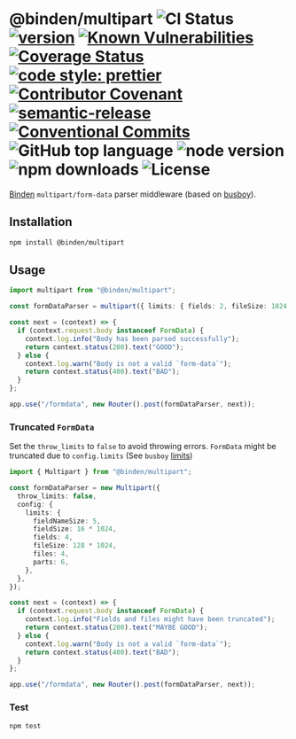 # @binden/multipart ![CI Status](https://github.com/binden-js/multipart/workflows/CI/badge.svg) [![version](https://img.shields.io/github/package-json/v/binden-js/multipart?style=plastic)](https://github.com/binden-js/multipart) [![Known Vulnerabilities](https://snyk.io/test/github/binden-js/multipart/badge.svg)](https://snyk.io/test/github/binden-js/multipart) [![Coverage Status](https://coveralls.io/repos/github/binden-js/multipart/badge.svg?branch=main)](https://coveralls.io/github/binden-js/multipart?branch=main) [![code style: prettier](https://img.shields.io/badge/code_style-prettier-ff69b4.svg)](https://github.com/prettier/prettier) [![Contributor Covenant](https://img.shields.io/badge/Contributor%20Covenant-2.1-4baaaa.svg)](CODE_OF_CONDUCT.md) [![semantic-release](https://img.shields.io/badge/%20%20%F0%9F%93%A6%F0%9F%9A%80-semantic--release-e10079.svg)](https://github.com/semantic-release/semantic-release) [![Conventional Commits](https://img.shields.io/badge/Conventional%20Commits-1.0.0-yellow.svg)](https://conventionalcommits.org) ![GitHub top language](https://img.shields.io/github/languages/top/binden-js/multipart) ![node version](https://img.shields.io/node/v/@binden/multipart) ![npm downloads](https://img.shields.io/npm/dt/@binden/multipart) ![License](https://img.shields.io/github/license/binden-js/multipart)

[Binden](https://github.com/binden-js/binden) `multipart/form-data` parser middleware (based on [busboy](https://github.com/mscdex/busboy)).

## Installation

```bash
npm install @binden/multipart
```

## Usage

```typescript
import multipart from "@binden/multipart";

const formDataParser = multipart({ limits: { fields: 2, fileSize: 1024 } });

const next = (context) => {
  if (context.request.body instanceof FormData) {
    context.log.info("Body has been parsed successfully");
    return context.status(200).text("GOOD");
  } else {
    context.log.warn("Body is not a valid `form-data`");
    return context.status(400).text("BAD");
  }
};

app.use("/formdata", new Router().post(formDataParser, next));
```

### Truncated `FormData`

Set the `throw_limits` to `false` to avoid throwing errors. `FormData` might be truncated due to `config.limits` (See `busboy` [limits](https://github.com/mscdex/busboy/#api))

```typescript
import { Multipart } from "@binden/multipart";

const formDataParser = new Multipart({
  throw_limits: false,
  config: {
    limits: {
      fieldNameSize: 5,
      fieldSize: 16 * 1024,
      fields: 4,
      fileSize: 128 * 1024,
      files: 4,
      parts: 6,
    },
  },
});

const next = (context) => {
  if (context.request.body instanceof FormData) {
    context.log.info("Fields and files might have been truncated");
    return context.status(200).text("MAYBE GOOD");
  } else {
    context.log.warn("Body is not a valid `form-data`");
    return context.status(400).text("BAD");
  }
};

app.use("/formdata", new Router().post(formDataParser, next));
```

### Test

```bash
npm test
```
